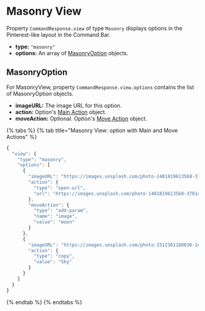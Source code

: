 # Masonry View

Property `CommandResponse.view` of type `Masonry` displays options in the Pinterest-like layout in the Command Bar.

* **type:** `"masonry"`
* **options:** An array of [MasonryOption](command-response-view-masonry.md#masonryoption) objects.

## MasonryOption

For MasonryView, property `CommandResponse.view.options` contains the list of MasonryOption objects.

* **imageURL:** The image URL for this option.
* **action:** Option's [Main Action](command-response-view-list.md#options-main-action) object.
* **moveAction:** Optional. Option's [Move Action](command-response-view-list.md#options-move-action) object.

{% tabs %}
{% tab title="Masonry View: option with Main and Move Actions" %}
```typescript
{
  "view": {
    "type": "masonry",
    "options": [
      {
        "imageURL": "https://images.unsplash.com/photo-1481819613568-3701cbc70156",
        "action": {
          "type": "open-url",
          "url": "https://images.unsplash.com/photo-1481819613568-3701cbc70156"
        },
        "moveAction": {
          "type": "add-param",
          "name": "image",
          "value": "moon"
        }
      },
      {
        "imageURL": "https://images.unsplash.com/photo-1512361180836-1ecddb33f2dd",
        "action": {
          "type": "copy",
          "value": "Sky"
        }
      }
    ]
  }
}
```
{% endtab %}
{% endtabs %}

## 

